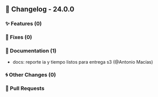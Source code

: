 ## 🚀 Changelog - 24.0.0

### ✨ Features (0)

### 🐛 Fixes (0)

### 📖 Documentation (1)
- docs: reporte ia y tiempo listos para entrega s3 (@Antonio Macías)
### 🌀 Other Changes (0)

### 🔗 Pull Requests

